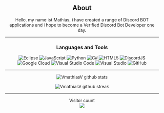 <div align="center">
  
## About
Hello, my name ist Mathias, i have created a range of Discord BOT applications and i hope to become a Verified Discord Bot Developer one day.

-------------------

### Languages and Tools  
![Eclipse](https://img.shields.io/badge/github-%23121011.svg?style=for-the-badge&logo=eclipse&logoColor=white)  ![JavaScript](https://img.shields.io/badge/javascript-%23323330.svg?style=for-the-badge&logo=javascript&logoColor=%23F7DF1E) ![Python](https://img.shields.io/badge/python-%2314354C.svg?style=for-the-badge&logo=python&logoColor=white) ![C#](https://img.shields.io/badge/c%23-%23239120.svg?style=for-the-badge&logo=c-sharp&logoColor=white) ![HTML5](https://img.shields.io/badge/html5-%23E34F26.svg?style=for-the-badge&logo=html5&logoColor=white) ![DiscordJS](https://img.shields.io/badge/discord.js-%232C3454.svg?style=for-the-badge&logo=Discord&logoColor=Blue) ![Google Cloud](https://img.shields.io/badge/GoogleCloud-%234285F4.svg?style=for-the-badge&logo=google-cloud&logoColor=white) ![Visual Studio Code](https://img.shields.io/badge/VisualStudioCode-0078d7.svg?style=for-the-badge&logo=visual-studio-code&logoColor=white) ![Visual Studio](https://img.shields.io/badge/VisualStudio-5C2D91.svg?style=for-the-badge&logo=visual-studio&logoColor=white) ![GitHub](https://img.shields.io/badge/github-%23121011.svg?style=for-the-badge&logo=github&logoColor=white) 
  
-------------------
  
![VmathiasV github stats](https://github-readme-stats.vercel.app/api?username=VmathiasV&show_icons=true&theme=radical&count_private=true&include_all_commits=true)

![VmathiasV github streak](https://github-readme-streak-stats.herokuapp.com/?user=VmathiasV&theme=radical&include_all_commits=true&count_private=true)

 <div>

----------

<p align="center"> 
  Visitor count<br>
  <img src="https://profile-counter.glitch.me/VmathiasV/count.svg" />
</p>
